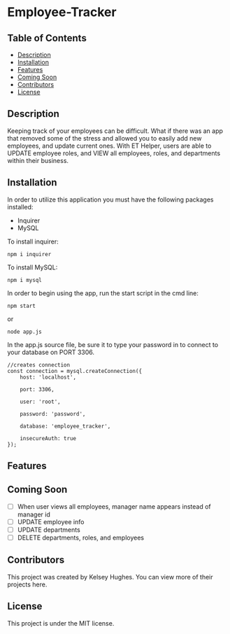# Employee-Tracker

## Table of Contents 
* [Description](#Description)
* [Installation](#Installation)
* [Features](#Usage)
* [Coming Soon](#ComingSoon)
* [Contributors](#Contributors)
* [License](#License)

## Description
Keeping track of your employees can be difficult. What if there was an app that removed some of the stress and allowed you to easily add new employees, and update current ones. With ET Helper, users are able to UPDATE employee roles, and VIEW all employees, roles, and departments within their business. 

## Installation
In order to utilize this application you must have the following packages installed: 
* Inquirer
* MySQL 

To install inquirer: 
```
npm i inquirer
```

To install MySQL: 
```
npm i mysql
```

In order to begin using the app, run the start script in the cmd line: 
```
npm start
```
or 

```
node app.js
```
In the app.js source file, be sure it to type your password in to connect to your database on PORT 3306. 
```
//creates connection 
const connection = mysql.createConnection({
    host: 'localhost', 

    port: 3306, 

    user: 'root', 

    password: 'password', 

    database: 'employee_tracker',

    insecureAuth: true
}); 
```
## Features 

## Coming Soon 
- [ ] When user views all employees, manager name appears instead of manager id
- [ ] UPDATE employee info 
- [ ] UPDATE departments 
- [ ] DELETE departments, roles, and employees

## Contributors 
This project was created by Kelsey Hughes. You can view more of their projects here.

## License 
This project is under the MIT license. 